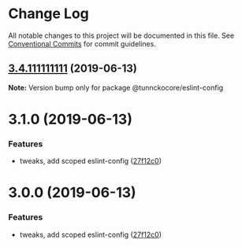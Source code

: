 # Change Log

All notable changes to this project will be documented in this file.
See [Conventional Commits](https://conventionalcommits.org) for commit guidelines.

## [3.4.111111111](https://github.com/tunnckoCoreHQ/opensource/compare/v3.2.0...v3.4.111111111) (2019-06-13)

**Note:** Version bump only for package @tunnckocore/eslint-config





# 3.1.0 (2019-06-13)


### Features

* tweaks, add scoped eslint-config ([27f12c0](https://github.com/tunnckoCoreHQ/opensource/commit/27f12c0))





# 3.0.0 (2019-06-13)


### Features

* tweaks, add scoped eslint-config ([27f12c0](https://github.com/tunnckoCoreHQ/opensource/commit/27f12c0))
